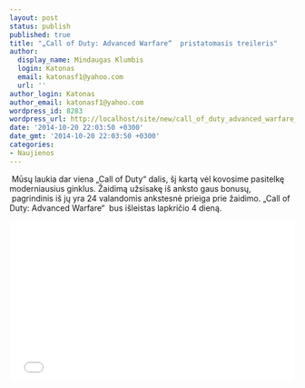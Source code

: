 ```yaml
---
layout: post
status: publish
published: true
title: "„Call of Duty: Advanced Warfare“  pristatomasis treileris"
author:
  display_name: Mindaugas Klumbis
  login: Katonas
  email: katonasf1@yahoo.com
  url: ''
author_login: Katonas
author_email: katonasf1@yahoo.com
wordpress_id: 8283
wordpress_url: http://localhost/site/new/call_of_duty_advanced_warfare__pristatomasis_treileris/
date: '2014-10-20 22:03:50 +0300'
date_gmt: '2014-10-20 22:03:50 +0300'
categories:
- Naujienos
---
```

<p>
	&nbsp;Mūsų laukia dar viena &bdquo;Call of Duty&ldquo; dalis, &scaron;į kartą vėl kovosime pasitelkę moderniausius ginklus. Žaidimą užsisakę i&scaron; anksto gaus bonusų, &nbsp;pagrindinis i&scaron; jų yra 24 valandomis ankstesnė prieiga prie žaidimo. &bdquo;Call of Duty: Advanced Warfare&ldquo;&nbsp; bus i&scaron;leistas lapkričio 4 dieną.</p>
<p style="text-align: center;">
	<iframe allowfullscreen="" frameborder="0" height="281" src="//www.youtube.com/embed/YSp8ZqIKEIM" width="500"></iframe></p>
